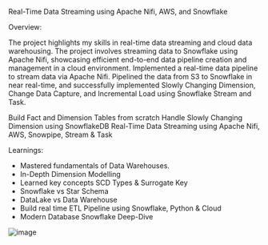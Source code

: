 Real-Time Data Streaming using Apache Nifi, AWS, and Snowflake

Overview:

The project highlights my skills in real-time data streaming and cloud data warehousing. The project involves streaming data to Snowflake using Apache Nifi, showcasing efficient end-to-end data pipeline creation and management in a cloud environment. Implemented a real-time data pipeline to stream data via Apache Nifi. Pipelined the data from S3 to Snowflake in near real-time, and successfully implemented Slowly Changing Dimension, Change Data Capture, and Incremental Load using Snowflake Stream and Task.

Build Fact and Dimension Tables from scratch 
Handle Slowly Changing Dimension using SnowflakeDB
Real-Time Data Streaming using Apache Nifi, AWS, Snowpipe, Stream & Task

Learnings:

- Mastered fundamentals of Data Warehouses.
- In-Depth Dimension Modelling 
- Learned key concepts SCD Types & Surrogate Key
- Snowflake vs Star Schema
- DataLake vs Data Warehouse
- Build real time ETL Pipeline using Snowflake, Python & Cloud
- Modern Database Snowflake Deep-Dive


![image](https://github.com/stripathi68/Real-Time-Data-Streaming-Snowflake/assets/113313085/962a96ce-df62-4f64-b90a-68b967c90291)
